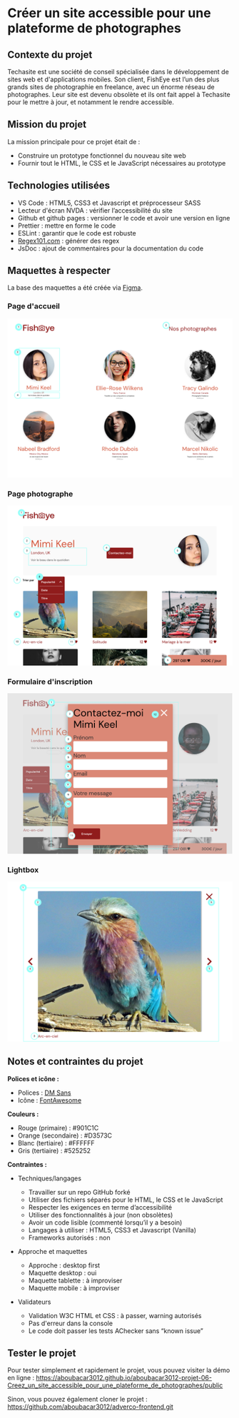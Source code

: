 # Créer un site accessible pour une plateforme de photographes

## Contexte du projet

Techasite est une société de conseil spécialisée dans le développement de sites web et d'applications mobiles.
Son client, FishEye est l’un des plus grands sites de photographie en freelance, avec un énorme réseau de photographes. Leur site est devenu obsolète et ils ont fait appel à Techasite pour le mettre à jour, et notamment le rendre accessible.

## Mission du projet

La mission principale pour ce projet était de :

- Construire un prototype fonctionnel du nouveau site web
- Fournir tout le HTML, le CSS et le JavaScript nécessaires au prototype

## Technologies utilisées

- VS Code : HTML5, CSS3 et Javascript et préprocesseur SASS
- Lecteur d'écran NVDA : vérifier l’accessibilité du site
- Github et github pages : versionner le code et avoir une version en ligne
- Prettier : mettre en forme le code
- ESLint : garantir que le code est robuste
- [Regex101.com](https://regex101.com/) : générer des regex
- JsDoc : ajout de commentaires pour la documentation du code

## Maquettes à respecter

La base des maquettes a été créée via [Figma](https://www.figma.com/file/Q3yNeD7WTK9QHDldg9vaRl/UI-Design-FishEye-FR).

### Page d'accueil

![Maquette Fisheye d'accueil](/public/assets/Maquette_Accueil_Fisheye.png)

### Page photographe

![Maquette Fisheye Page photographe](/public/assets/Maquette_Page_Photographe_Fisheye.png)

### Formulaire d'inscription

![Maquette Fisheye Formulaire](/public/assets/Maquette_Formulaire_Fisheye.png)

### Lightbox

![Maquette Fisheye Lightbox](/public/assets/Maquette_Lightbox_Fisheye.png)

## Notes et contraintes du projet

**Polices et icône :**

- Polices : [DM Sans ](https://fonts.google.com/specimen/DM+Sans?query=dm+sans)
- Icône : [FontAwesome](https://fontawesome.com/)

**Couleurs :**

- Rouge (primaire) : #901C1C
- Orange (secondaire) : #D3573C
- Blanc (tertiaire) : #FFFFFF
- Gris (tertiaire) : #525252

**Contraintes :**

- Techniques/langages

  - Travailler sur un repo GitHub forké
  - Utiliser des fichiers séparés pour le HTML, le CSS et le JavaScript
  - Respecter les exigences en terme d’accessibilité
  - Utiliser des fonctionnalités à jour (non obsolètes)
  - Avoir un code lisible (commenté lorsqu’il y a besoin)
  - Langages à utiliser : HTML5, CSS3 et Javascript (Vanilla)
  - Frameworks autorisés : non

- Approche et maquettes

  - Approche : desktop first
  - Maquette desktop : oui
  - Maquette tablette : à improviser
  - Maquette mobile : à improviser

- Validateurs
  - Validation W3C HTML et CSS : à passer, warning autorisés
  - Pas d'erreur dans la console
  - Le code doit passer les tests AChecker sans “known issue”

## Tester le projet

Pour tester simplement et rapidement le projet, vous pouvez visiter la démo en ligne : https://aboubacar3012.github.io/aboubacar3012-projet-06-Creez_un_site_accessible_pour_une_plateforme_de_photographes/public

Sinon, vous pouvez également cloner le projet : https://github.com/aboubacar3012/adverco-frontend.git
